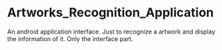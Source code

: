 Artworks_Recognition_Application
================================

An android application interface. Just to recognize a artwork and display the information of it. Only the interface part.